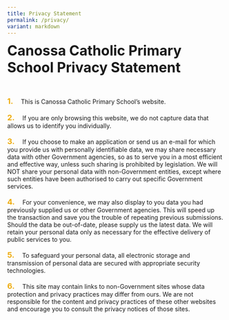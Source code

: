 ```yaml
---
title: Privacy Statement
permalink: /privacy/
variant: markdown
---
```

<b><font size="6">Canossa Catholic Primary School Privacy Statement</font></b>

<br>
<br>
<b><font size="4" color="#eeac0d">1.</font></b>   This is Canossa Catholic Primary School’s website.<br><br>     
<b><font size="4" color="#eeac0d">2.</font></b>   If you are only browsing this website, we do not capture data that allows us to identify you individually. 
<br><br>
<b><font size="4" color="#eeac0d">3.</font></b>   If you choose to make an application or send us an e-mail for which you provide us with personally identifiable data, we may share necessary data with other Government agencies, so as to serve you in a most efficient and effective way, unless such sharing is prohibited by legislation. We will NOT share your personal data with non-Government entities, except where such entities have been authorised to carry out specific Government services. 
<br><br>
<b><font size="4" color="#eeac0d">4.</font></b>   For your convenience, we may also display to you data you had previously supplied us or other Government agencies. This will speed up the transaction and save you the trouble of repeating previous submissions. Should the data be out-of-date, please supply us the latest data. We will retain your personal data only as necessary for the effective delivery of public services to you. 
<br><br>
<b><font size="4" color="#eeac0d">5.</font></b>   To safeguard your personal data, all electronic storage and transmission of personal data are secured with appropriate security technologies. 
<br><br>
<b><font size="4" color="#eeac0d">6.</font></b>  This site may contain links to non-Government sites whose data protection and privacy practices may differ from ours. We are not responsible for the content and privacy practices of these other websites and encourage you to consult the privacy notices of those sites.